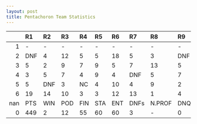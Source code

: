```yaml
---
layout: post 
title: Pentachoron Team Statistics
--- 
```


|     | R1   | R2   | R3   | R4   | R5   | R6   | R7   | R8     | R9   | R10   | R11   | R12   | Points   | Pos   |
|----:|:-----|:-----|:-----|:-----|:-----|:-----|:-----|:-------|:-----|:------|:------|:------|:---------|:------|
|   1 | -    | -    | -    | -    | -    | -    | -    | -      | -    | -     | -     | -     | nan      | nan   |
|   2 | DNF  | 4    | 12   | 5    | 5    | 18   | 5    | 3      | DNF  | 4     | 8     | 2     | 89.0     | 5.0   |
|   3 | 5    | 2    | 9    | 7    | 9    | 5    | 7    | 13     | 5    | 4     | 8     | 8     | 78.0     | 4.0   |
|   4 | 3    | 5    | 7    | 4    | 9    | 4    | DNF  | 5      | 7    | 8     | 9     | 11    | 75.0     | 5.0   |
|   5 | 5    | DNF  | 3    | NC   | 4    | 10   | 4    | 9      | 2    | 3     | 4     | 5     | 104.0    | 5.0   |
|   6 | 19   | 14   | 10   | 3    | 3    | 12   | 13   | 1      | 4    | 7     | 1     | 3     | 103.0    | 5.0   |
| nan | PTS  | WIN  | POD  | FIN  | STA  | ENT  | DNFs | N.PROF | DNQ  | %FIN  | PPR   | BST   | CHA      | RNK   |
|   0 | 449  | 2    | 12   | 55   | 60   | 60   | 3    | -      | 0    | 91.7  | 7.48  | 1     | 0        | 4     |